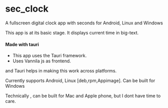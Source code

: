 # sec_clock
A fullscreen digital clock app with seconds for Android, Linux and Windows

This app is at its basic stage.
It displays current time in big-text.

#### Made with tauri
- This app uses the Tauri framework.
- Uses Vannila js as frontend.

and Tauri helps in making this work across platforms.

Currently supports Android, Linux [deb,rpm,Appimage].
Can be built for Windows

Technically , can be built for Mac and Apple phone, but I dont have time to care.
